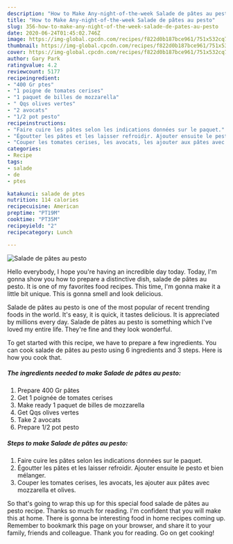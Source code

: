 ```yaml
---
description: "How to Make Any-night-of-the-week Salade de pâtes au pesto"
title: "How to Make Any-night-of-the-week Salade de pâtes au pesto"
slug: 356-how-to-make-any-night-of-the-week-salade-de-pates-au-pesto
date: 2020-06-24T01:45:02.746Z
image: https://img-global.cpcdn.com/recipes/f822d0b187bce961/751x532cq70/salade-de-pates-au-pesto-photo-principale-de-la-recette.jpg
thumbnail: https://img-global.cpcdn.com/recipes/f822d0b187bce961/751x532cq70/salade-de-pates-au-pesto-photo-principale-de-la-recette.jpg
cover: https://img-global.cpcdn.com/recipes/f822d0b187bce961/751x532cq70/salade-de-pates-au-pesto-photo-principale-de-la-recette.jpg
author: Gary Park
ratingvalue: 4.2
reviewcount: 5177
recipeingredient:
- "400 Gr ptes"
- "1 poigne de tomates cerises"
- "1 paquet de billes de mozzarella"
- " Qqs olives vertes"
- "2 avocats"
- "1/2 pot pesto"
recipeinstructions:
- "Faire cuire les pâtes selon les indications données sur le paquet."
- "Égoutter les pâtes et les laisser refroidir. Ajouter ensuite le pesto et bien mélanger."
- "Couper les tomates cerises, les avocats, les ajouter aux pâtes avec mozzarella et olives."
categories:
- Recipe
tags:
- salade
- de
- ptes

katakunci: salade de ptes 
nutrition: 114 calories
recipecuisine: American
preptime: "PT19M"
cooktime: "PT35M"
recipeyield: "2"
recipecategory: Lunch

---
```



![Salade de pâtes au pesto](https://img-global.cpcdn.com/recipes/f822d0b187bce961/751x532cq70/salade-de-pates-au-pesto-photo-principale-de-la-recette.jpg)

Hello everybody, I hope you're having an incredible day today. Today, I'm gonna show you how to prepare a distinctive dish, salade de pâtes au pesto. It is one of my favorites food recipes. This time, I'm gonna make it a little bit unique. This is gonna smell and look delicious.



Salade de pâtes au pesto is one of the most popular of recent trending foods in the world. It's easy, it is quick, it tastes delicious. It is appreciated by millions every day. Salade de pâtes au pesto is something which I've loved my entire life. They're fine and they look wonderful.


To get started with this recipe, we have to prepare a few ingredients. You can cook salade de pâtes au pesto using 6 ingredients and 3 steps. Here is how you cook that.

<!--inarticleads1-->

##### The ingredients needed to make Salade de pâtes au pesto:

1. Prepare 400 Gr pâtes
1. Get 1 poignée de tomates cerises
1. Make ready 1 paquet de billes de mozzarella
1. Get  Qqs olives vertes
1. Take 2 avocats
1. Prepare 1/2 pot pesto




<!--inarticleads2-->

##### Steps to make Salade de pâtes au pesto:

1. Faire cuire les pâtes selon les indications données sur le paquet.
1. Égoutter les pâtes et les laisser refroidir. Ajouter ensuite le pesto et bien mélanger.
1. Couper les tomates cerises, les avocats, les ajouter aux pâtes avec mozzarella et olives.




So that's going to wrap this up for this special food salade de pâtes au pesto recipe. Thanks so much for reading. I'm confident that you will make this at home. There is gonna be interesting food in home recipes coming up. Remember to bookmark this page on your browser, and share it to your family, friends and colleague. Thank you for reading. Go on get cooking!

